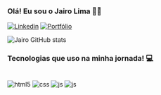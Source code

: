 ### Olá! Eu sou o Jairo Lima 👋🏽

[![Linkedin](https://img.shields.io/badge/LinkedIn-0077B5?style=for-the-badge&logo=linkedin&logoColor=white)](https://www.linkedin.com/in/jairo-lima-0802281b2/)
[![Portfólio](https://img.shields.io/badge/Maintained%3F-yes-green.svg
)](https://portfolio-jairo-lima.netlify.app/)

![Jairo GitHub stats](https://github-readme-stats.vercel.app/api?username=jairolima&show_icons=true&theme=radical)

### Tecnologias que uso na minha jornada! 💻

<div style="display: inline-block"><br/>
    <img align="center" alt="html5" src="https://img.shields.io/badge/HTML5-E34F26?style=for-the-badge&logo=html5&logoColor=white" />
    <img align="center" alt="css" src="https://img.shields.io/badge/CSS3-1572B6?style=for-the-badge&logo=css3&logoColor=white" />
    <img align="center" alt="js" src="https://img.shields.io/badge/JavaScript-F7DF1E?style=for-the-badge&logo=javascript&logoColor=black" />
    <img align="center" alt="js" src="https://img.shields.io/badge/C%2B%2B-00599C?style=for-the-badge&logo=c%2B%2B&logoColor=white" />
</div>

